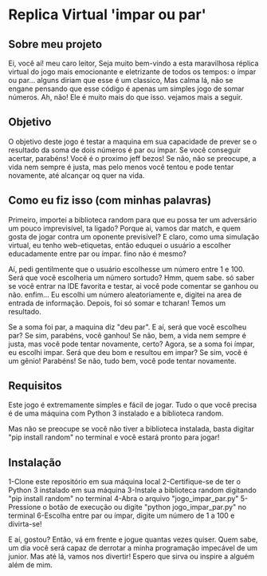 

# Replica Virtual 'impar ou par'


## Sobre meu projeto
Ei, você aí! meu caro leitor, Seja muito bem-vindo a esta maravilhosa réplica virtual do jogo mais emocionante e eletrizante de todos os tempos: o ímpar ou par... alguns diriam que esse é um classico, Mas calma lá, não se engane pensando que esse código é apenas um simples jogo de somar números. Ah, não! Ele é muito mais do que isso. vejamos mais a seguir.

## Objetivo
O objetivo deste jogo é testar a maquina em sua capacidade de prever se o resultado da soma de dois números é par ou ímpar. Se você conseguir acertar, parabéns! Você é o proximo jeff bezos! Se não, não se preocupe, a vida nem sempre é justa, mas pelo menos você tentou e pode tentar novamente, até alcançar oq quer na vida.


## Como eu fiz isso (com minhas palavras)

Primeiro, importei a biblioteca random para que eu possa ter um adversário um pouco imprevisível, ta ligado? Porque ai, vamos dar match, e quem gosta de jogar contra um oponente previsível? E claro, como uma simulação virtual, eu tenho web-etiquetas, então eduquei o usuário a escolher educadamente entre par ou ímpar. fino não é mesmo?

Aí, pedi gentilmente que o usuário escolhesse um número entre 1 e 100. Será que você escolheria um número sortudo? Hmm, quem sabe. só saber se você entrar na IDE favorita e testar, ai você pode comentar se ganhou ou não. enfim... Eu escolhi um número aleatoriamente e, digitei na area de entrada de informação. Depois, foi só somar e tcharan! Temos um resultado.

Se a soma foi par, a maquina diz "deu par". E aí, será que você escolheu par? Se sim, parabéns, você ganhou! Se não, bem, a vida nem sempre é justa, mas você pode tentar novamente, certo? Agora, se a soma foi ímpar, eu escolhi impar. Será que deu bom e resultou em impar? Se sim, você é um gênio! Parabéns! Se não, tudo bem, você pode tentar novamente.

## Requisitos

Este jogo é extremamente simples e fácil de jogar. Tudo o que você precisa é de uma máquina com Python 3 instalado e a biblioteca random.

Mas não se preocupe se você não tiver a biblioteca instalada, basta digitar "pip install random" no terminal e você estará pronto para jogar!

 ## Instalação

1-Clone este repositório em sua máquina local
2-Certifique-se de ter o Python 3 instalado em sua máquina
3-Instale a biblioteca random digitando "pip install random" no terminal
4-Abra o arquivo "jogo_impar_par.py"
5-Pressione o botão de execução ou digite "python jogo_impar_par.py" no terminal
6-Escolha entre par ou ímpar, digite um número de 1 a 100 e divirta-se!

E aí, gostou?  Então, vá em frente e jogue quantas vezes quiser. Quem sabe, um dia você será capaz de derrotar a minha programação impecável de um junior. Mas até lá, vamos nos divertir!
Espero que sirva ou inspire a alguém além de mim.
